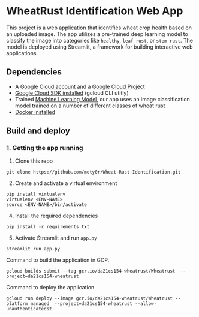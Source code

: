 # WheatRust Identification Web App
This project is a web application that identifies wheat crop health based on an uploaded image. The app utilizes a pre-trained deep learning model to classify the image into categories like ```healthy```, ```leaf rust```, or ```stem rust```. The model is deployed using Streamlit, a framework for building interactive web applications.

## Dependencies

* A [Google Cloud account](https://cloud.google.com/gcp) and a [Google Cloud Project](https://cloud.google.com/resource-manager/docs/creating-managing-projects)
* [Google Cloud SDK installed](https://cloud.google.com/sdk/docs/install) (gcloud CLI utitly)
* Trained [Machine Learning Model](app.py), our app uses an image classification model trained on a number of different classes of wheat rust
* [Docker installed](https://docs.docker.com/get-docker/)

## Build and deploy
### 1. Getting the app running

1. Clone this repo
```
git clone https://github.com/mety0r/Wheat-Rust-Identification.git
```
2. Create and activate a virtual environment 
```
pip install virtualenv
virtualenv <ENV-NAME>
source <ENV-NAME>/bin/activate
```
4. Install the required dependencies
```
pip install -r requirements.txt
```
5. Activate Streamlit and run `app.py`
```
streamlit run app.py
``` 


Command to build the application in GCP.
```
gcloud builds submit --tag gcr.io/da21cs154-wheatrust/Wheatrust  --project=da21cs154-wheatrust
```

Command to deploy the application
```
gcloud run deploy --image gcr.io/da21cs154-wheatrust/Wheatrust --platform managed  --project=da21cs154-wheatrust --allow-unauthenticatedst
```
